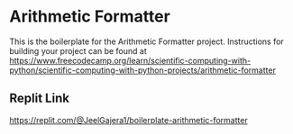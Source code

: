 # Arithmetic Formatter

This is the boilerplate for the Arithmetic Formatter project. Instructions for building your project can be found at https://www.freecodecamp.org/learn/scientific-computing-with-python/scientific-computing-with-python-projects/arithmetic-formatter

## Replit Link

https://replit.com/@JeelGajera1/boilerplate-arithmetic-formatter